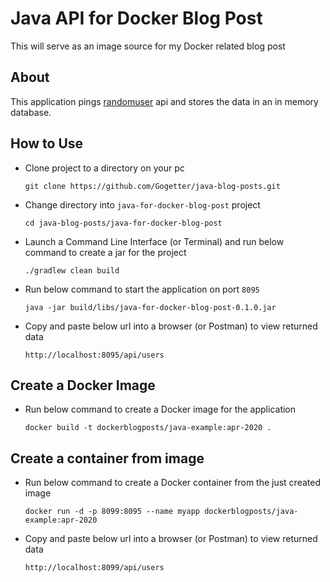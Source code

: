 # Java API for Docker Blog Post

This will serve as an image source for my Docker related blog post

## About

This application pings [randomuser](https://randomuser.me/) api and stores the data in an in memory database.

## How to Use

* Clone project to a directory on your pc

    ``git clone https://github.com/Gogetter/java-blog-posts.git``

* Change directory into `java-for-docker-blog-post` project

    ```cd java-blog-posts/java-for-docker-blog-post```

* Launch a Command Line Interface (or Terminal) and run below command to create a jar for the project

    ```./gradlew clean build```

* Run below command to start the application on port `8095`

    ```java -jar build/libs/java-for-docker-blog-post-0.1.0.jar```

* Copy and paste below url into a browser (or Postman) to view returned data

    ```http://localhost:8095/api/users```

## Create a Docker Image

* Run below command to create a Docker image for the application

    ```docker build -t dockerblogposts/java-example:apr-2020 .```
    
## Create a container from image

* Run below command to create a Docker container from the just created image

    ```docker run -d -p 8099:8095 --name myapp dockerblogposts/java-example:apr-2020```

* Copy and paste below url into a browser (or Postman) to view returned data

    ```http://localhost:8099/api/users```

